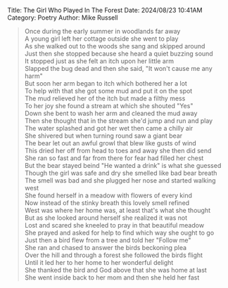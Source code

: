 Title: The Girl Who Played In The Forest
Date: 2024/08/23 10:41AM
Category: Poetry
Author: Mike Russell

> Once during the early summer in woodlands far away<br>
> A young girl left her cottage outside she went to play<br>
> As she walked out to the woods she sang and skipped around<br>
> Just then she stopped because she heard a quiet buzzing sound<br>
> It stopped just as she felt an itch upon her little arm<br>
> Slapped the bug dead and then she said, "It won't cause me any harm"<br>
> But soon her arm began to itch which bothered her a lot<br>
> To help with that she got some mud and put it on the spot<br>
> The mud relieved her of the itch but made a filthy mess<br>
> To her joy she found a stream at which she shouted "Yes"<br>
> Down she bent to wash her arm and cleaned the mud away<br>
> Then she thought that in the stream she'd jump and run and play<br>
> The water splashed and got her wet then came a chilly air<br>
> She shivered but when turning round saw a giant bear<br>
> The bear let out an awful growl that blew like gusts of wind<br>
> This dried her off from head to toes and away she then did send<br>
> She ran so fast and far from there for fear had filled her chest<br>
> But the bear stayed beind "He wanted a drink" is what she guessed<br>
> Though the girl was safe and dry she smelled like bad bear breath<br>
> The smell was bad and she plugged her nose and started walking west<br>
> She found herself in a meadow with flowers of every kind<br>
> Now instead of the stinky breath this lovely smell refined<br>
> West was where her home was, at least that's what she thought<br>
> But as she looked around herself she realized it was not<br>
> Lost and scared she kneeled to pray in that beautiful meadow<br>
> She prayed and asked for help to find which way she ought to go<br>
> Just then a bird flew from a tree and told her "Follow me"<br>
> She ran and chased to answer the birds beckoning plea<br>
> Over the hill and through a forest she followed the birds flight<br>
> Until it led her to her home to her wonderful delight<br>
> She thanked the bird and God above that she was home at last<br>
> She went inside back to her mom and then she held her fast<br>
